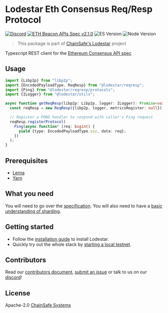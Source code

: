 # Lodestar Eth Consensus Req/Resp Protocol

[![Discord](https://img.shields.io/discord/593655374469660673.svg?label=Discord&logo=discord)](https://discord.gg/aMxzVcr)
[![ETH Beacon APIs Spec v2.1.0](https://img.shields.io/badge/ETH%20beacon--APIs-2.1.0-blue)](https://github.com/ethereum/beacon-APIs/releases/tag/v2.1.0)
![ES Version](https://img.shields.io/badge/ES-2020-yellow)
![Node Version](https://img.shields.io/badge/node-16.x-green)

> This package is part of [ChainSafe's Lodestar](https://lodestar.chainsafe.io) project

Typescript REST client for the [Ethereum Consensus API spec](https://github.com/ethereum/beacon-apis)

## Usage

```typescript
import {Libp2p} from "libp2p";
import {EncodedPayloadType, ReqResp} from "@lodestar/reqresp";
import {Ping} from "@lodestar/reqresp/protocols";
import {ILogger} from "@lodestar/utils";

async function getReqResp(libp2p: Libp2p, logger: ILogger): Promise<void> {
  const reqResp = new ReqResp({libp2p, logger, metricsRegister: null});

  // Register a PONG handler to respond with caller's Ping request
  reqResp.registerProtocol(
    Ping(async function* (req: bigint) {
      yield {type: EncodedPayloadType.ssz, data: req};
    })
  );
}
```

## Prerequisites

- [Lerna](https://github.com/lerna/lerna)
- [Yarn](https://yarnpkg.com/)

## What you need

You will need to go over the [specification](https://github.com/ethereum/beacon-apis). You will also need to have a [basic understanding of sharding](https://eth.wiki/sharding/Sharding-FAQs).

## Getting started

- Follow the [installation guide](https://chainsafe.github.io/lodestar/) to install Lodestar.
- Quickly try out the whole stack by [starting a local testnet](https://chainsafe.github.io/lodestar/usage/local).

## Contributors

Read our [contributors document](/CONTRIBUTING.md), [submit an issue](https://github.com/ChainSafe/lodestar/issues/new/choose) or talk to us on our [discord](https://discord.gg/yjyvFRP)!

## License

Apache-2.0 [ChainSafe Systems](https://chainsafe.io)
